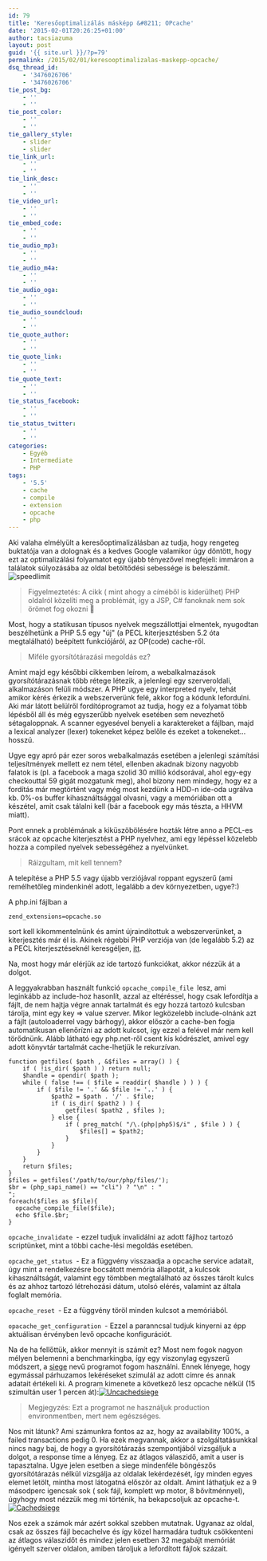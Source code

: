 ```yaml
---
id: 79
title: 'Keresőoptimalizálás másképp &#8211; OPcache'
date: '2015-02-01T20:26:25+01:00'
author: tacsiazuma
layout: post
guid: '{{ site.url }}/?p=79'
permalink: /2015/02/01/keresooptimalizalas-maskepp-opcache/
dsq_thread_id:
    - '3476026706'
    - '3476026706'
tie_post_bg:
    - ''
    - ''
tie_post_color:
    - ''
    - ''
tie_gallery_style:
    - slider
    - slider
tie_link_url:
    - ''
    - ''
tie_link_desc:
    - ''
    - ''
tie_video_url:
    - ''
    - ''
tie_embed_code:
    - ''
    - ''
tie_audio_mp3:
    - ''
    - ''
tie_audio_m4a:
    - ''
    - ''
tie_audio_oga:
    - ''
    - ''
tie_audio_soundcloud:
    - ''
    - ''
tie_quote_author:
    - ''
    - ''
tie_quote_link:
    - ''
    - ''
tie_quote_text:
    - ''
    - ''
tie_status_facebook:
    - ''
    - ''
tie_status_twitter:
    - ''
    - ''
categories:
    - Egyéb
    - Intermediate
    - PHP
tags:
    - '5.5'
    - cache
    - compile
    - extension
    - opcache
    - php
---
```


Aki valaha elmélyült a keresőoptimalizálásban az tudja, hogy rengeteg buktatója van a dolognak és a kedves Google valamikor úgy döntött, hogy ezt az optimalizálási folyamatot egy újabb tényezővel megfejeli: immáron a találatok súlyozásába az oldal betöltődési sebessége is beleszámít.![speedlimit](assets/uploads/2015/02/speedlimit-1024x640.jpg)

> Figyelmeztetés: A cikk ( mint ahogy a címéből is kiderülhet) PHP oldalról közelíti meg a problémát, így a JSP, C# fanoknak nem sok örömet fog okozni 🙂

Most, hogy a statikusan típusos nyelvek megszállottjai elmentek, nyugodtan beszélhetünk a PHP 5.5 egy "új" (a PECL kiterjesztésben 5.2 óta megtalálható) beépített funkciójáról, az OP(code) cache-ről.

> Miféle gyorsítótárazási megoldás ez?

Amint majd egy későbbi cikkemben leírom, a webalkalmazások gyorsítótárazásnak több rétege létezik, a jelenlegi egy szerveroldali, alkalmazáson felüli módszer. A PHP ugye egy interpreted nyelv, tehát amikor kérés érkezik a webszerverünk felé, akkor fog a kódunk lefordulni. Aki már látott belülről fordítóprogramot az tudja, hogy ez a folyamat több lépésből áll és még egyszerűbb nyelvek esetében sem nevezhető sétagaloppnak. A scanner egyesével benyeli a karaktereket a fájlban, majd a lexical analyzer (lexer) tokeneket képez belőle és ezeket a tokeneket... hosszú.

Ugye egy apró pár ezer soros webalkalmazás esetében a jelenlegi számítási teljesítmények mellett ez nem tétel, ellenben akadnak bizony nagyobb falatok is (pl. a facebook a maga szolid 30 millió kódsorával, ahol egy-egy checkouttal 59 gigát mozgatunk meg), ahol bizony nem mindegy, hogy ez a fordítás már megtörtént vagy még most kezdünk a HDD-n ide-oda ugrálva kb. 0%-os buffer kihasználtsággal olvasni, vagy a memóriában ott a készétel, amit csak tálalni kell (bár a facebook egy más tészta, a HHVM miatt).

Pont ennek a problémának a kiküszöbölésére hozták létre anno a PECL-es srácok az opcache kiterjesztést a PHP nyelvhez, ami egy lépéssel közelebb hozza a compiled nyelvek sebességéhez a nyelvünket.

> Ráizgultam, mit kell tennem?

A telepítése a PHP 5.5 vagy újabb verziójával roppant egyszerű (ami remélhetőleg mindenkinél adott, legalább a dev környezetben, ugye?:)

A php.ini fájlban a

```
zend_extensions=opcache.so
```

sort kell kikommentelnünk és amint újraindítottuk a webszerverünket, a kiterjesztés már él is. Akinek régebbi PHP verziója van (de legalább 5.2) az a PECL kiterjesztéseknél keresgéljen, [itt](http://php.net/manual/en/install.pecl.php).

Na, most hogy már elérjük az ide tartozó funkciókat, akkor nézzük át a dolgot.

A leggyakrabban használt funkció `opcache_compile_file `lesz, ami leginkább az include-hoz hasonlít, azzal az eltéréssel, hogy csak lefordítja a fájlt, de nem hajtja végre annak tartalmát és egy hozzá tartozó kulcsban tárolja, mint egy key => value szerver. Mikor legközelebb include-olnánk azt a fájlt (autoloaderrel vagy bárhogy), akkor először a cache-ben fogja automatikusan ellenőrízni az adott kulcsot, így ezzel a felével már nem kell törődnünk. Alább látható egy php.net-ről csent kis kódrészlet, amivel egy adott könyvtár tartalmát cache-lhetjük le rekurzívan.

```
function getfiles( $path , &$files = array() ) {
    if ( !is_dir( $path ) ) return null;
    $handle = opendir( $path );
    while ( false !== ( $file = readdir( $handle ) ) ) {
        if ( $file != '.' && $file != '..' ) {
            $path2 = $path . '/' . $file;
            if ( is_dir( $path2 ) ) {
                getfiles( $path2 , $files );
            } else {
                if ( preg_match( "/\.(php|php5)$/i" , $file ) ) {
                    $files[] = $path2;
                }
            }
        }
    }
    return $files;
}
$files = getfiles('/path/to/our/php/files/');
$br = (php_sapi_name() == "cli") ? "\n" : "
";
foreach($files as $file){
  opcache_compile_file($file);
  echo $file.$br; 
}
```

`opcache_invalidate `- ezzel tudjuk invalidálni az adott fájlhoz tartozó scriptünket, mint a többi cache-lési megoldás esetében.

`opcache_get_status `- Ez a függvény visszaadja a opcache service adatait, úgy mint a rendelkezésre bocsátott memória állapotát, a kulcsok kihasználtságát, valamint egy tömbben megtalálható az összes tárolt kulcs és az ahhoz tartozó létrehozási dátum, utolsó elérés, valamint az általa foglalt memória.

`opcache_reset `- Ez a függvény töröl minden kulcsot a memóriából.

`opacache_get_configuration `- Ezzel a paranncsal tudjuk kinyerni az épp aktuálisan érvényben levő opcache konfigurációt.

Na de ha fellőttük, akkor mennyit is számít ez? Most nem fogok nagyon mélyen belemenni a benchmarkingba, így egy viszonylag egyszerű módszert, a [siege](http://linux.die.net/man/1/siege) nevű programot fogom használni. Ennek lényege, hogy egymással párhuzamos lekéréseket szimulál az adott címre és annak adatait értékeli ki. A program kimenete a következő lesz opcache nélkül (15 szimultán user 1 percen át):[![Uncachedsiege](assets/uploads/2015/02/Uncachedsiege.bmp)](assets/uploads/2015/02/Uncachedsiege.bmp)

> Megjegyzés: Ezt a programot ne használjuk production environmentben, mert nem egészséges.

Nos mit látunk? Ami számunkra fontos az az, hogy az availability 100%, a failed transactions pedig 0. Ha ezek megvannak, akkor a szolgáltatásunkkal nincs nagy baj, de hogy a gyorsítótárazás szempontjából vizsgáljuk a dolgot, a response time a lényeg. Ez az átlagos válaszidő, amit a user is tapasztalna. Ugye jelen esetben a siege mindenféle böngészős gyorsítótárazás nélkül vizsgálja az oldalak lekérdezését, így minden egyes elemet letölt, mintha most látogatná először az oldalt. Amint láthatjuk ez a 9 másodperc igencsak sok ( sok fájl, komplett wp motor, 8 bővítménnyel), úgyhogy most nézzük meg mi történik, ha bekapcsoljuk az opcache-t.[![Cachedsiege](assets/uploads/2015/02/Cachedsiege.bmp)](assets/uploads/2015/02/Cachedsiege.bmp)

Nos ezek a számok már azért sokkal szebben mutatnak. Ugyanaz az oldal, csak az összes fájl becachelve és így közel harmadára tudtuk csökkenteni az átlagos válaszidőt és mindez jelen esetben 32 megabájt memóriát igényelt szerver oldalon, amiben tároljuk a lefordított fájlok százait.
